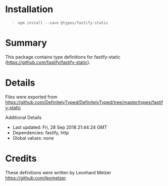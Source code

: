 # Installation
> `npm install --save @types/fastify-static`

# Summary
This package contains type definitions for fastify-static (https://github.com/fastify/fastify-static).

# Details
Files were exported from https://github.com/DefinitelyTyped/DefinitelyTyped/tree/master/types/fastify-static

Additional Details
 * Last updated: Fri, 28 Sep 2018 21:44:24 GMT
 * Dependencies: fastify, http
 * Global values: none

# Credits
These definitions were written by Leonhard Melzer <https://github.com/leomelzer>.
